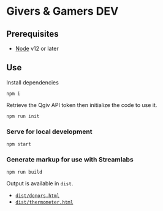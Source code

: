 # Givers & Gamers DEV

## Prerequisites
* [Node](https://nodejs.org/en/download/) v12 or later

## Use
Install dependencies
```shell
npm i
```

Retrieve the Qgiv API token then initialize the code to use it.
```shell
npm run init
```

### Serve for local development
```shell
npm start
```

### Generate markup for use with Streamlabs
```shell
npm run build
```

Output is available in `dist`.
 * [`dist/donors.html`](./dist/donors.html)
 * [`dist/thermometer.html`](./dist/thermometer.html)
